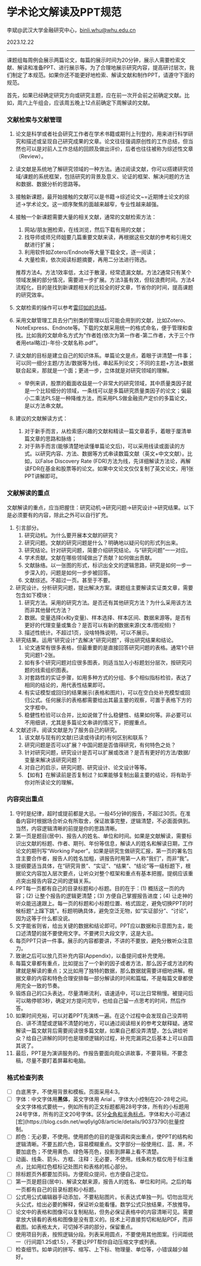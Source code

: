 # 学术论文解读及PPT规范

李斌@武汉大学金融研究中心，binli.whu@whu.edu.cn

2023.12.22

---

​		课题组每周例会展示两篇论文，每篇的展示时间为20分钟，展示人需要检索文献、解读和准备PPT、进行展示等。为了合理地展示研究内容，提高研讨层次，我们制定了本规范。如果你还不能更好地检索、解读文献和制作PPT，请遵守下面的规范。

​		首先，如果已经确定研究方向或研究主题，应在前一次开会前之前确定文献。比如，周六上午组会，应该周五晚上12点前确定下周解读的文献。

### 文献检索与文献管理
1. 论文是科学或者社会研究工作者在学术书籍或期刊上刊登的，用来进行科学研究和描述或呈现自己研究成果的文章。论文往往强调原创性的工作总结，但当然也可以是对前人工作总结的回顾及做出评价，后者也往往被称为综述性文章（Review）。

2. 读文献是系统地了解研究领域的一种方法。通过阅读文献，你可以搭建研究领域/课题的系统框架，包括研究的背景及意义、论证的框架、解决问题的方法和数据、数据分析的思路等。

3. 接触新课题，最开始接触的文献可以是书籍->综述论文~=近期博士论文的综述->学术论文。这一顺序聚焦的面越来越窄，专业性越来越强。

4. 接触一个新课题需要大量的相关文献，通常的文献检索方法：

   1. 网站/朋友圈检索，在线浏览，然后下载有用的文献；
   2. 找导师或师兄师姐要几篇重要文献来读，再根据这些文献的参考和引用文献进行扩展；
   3. 利用软件如Zotero/Endnote等大量下载全文，逐一阅读；
   4. 大量检索，依次阅读标题摘要，再用二分法进行筛选。

   推荐方法4。方法1效率低，太过于散漫，经常遗漏文献。方法2通常只有某个领域发展的部分情况，需要进一步扩展。方法3虽有效，但较浪费时间。方法4流程化，目的是找到新课题相关的比较全的好文章，节省你的时间，提高课题的研究效率。

5. 文献检索的操作可以参考[雷印如的总结](01-1-文献来源及检索技巧.pdf)。

6. 采用文献管理工具去分门别类的管理以后可能会用到的文献，比如Zotero、NoteExpress、Endnote等。下载的文献采用统一的格式命名，便于管理和查找。比如我的文献命名方式为"作者姓(依次为第一作者-第二作者，大于三个作者用etal略过)-年份-文献名称.pdf"。

7. 读文献的目标是建立自己的知识体系。单篇论文是点，着眼于讲清楚一件事；可以同一细分主题/方法/数据等为线，串起系列论文；不同的主题+方法+数据联合起来，那就是一个面；更进一步，立体就是对研究领域的理解。

   - 举例来讲，股票的截面收益是一个非常大的研究领域，其中质量类因子就是一个比较细分的领域，一条线可以是多篇研究质量类因子的论文；偏最小二乘法PLS是一种降维方法，而采用PLS做金融资产定价的多篇论文，是以方法串文献。

8. 建议的文献解读方式：

   1. 对于新手而言，从检索感兴趣的文献和精读一篇文章着手，着眼于厘清单篇文章的思路和脉络；
   2. 对于熟手而言(能够清楚地读懂单篇论文后)，可以采用线读或面读的方式。以研究内容、方法、数据等方式串读数篇文献（英文+中文文献）。比如，以False Discovery Rate (FDR)方法为线，先详细解读方法论，再解读FDR在基金和股票等的论文。如果中文论文仅仅复制了英文论文，用1张PPT讲解即可。


### 文献解读的重点

文献解读的重点，应当把握住：研究动机->研究问题->研究设计->研究结果。以下是必须要有的内容，除此之外可以自行扩充。

1.  引言部分。
    1.  研究动机。为什么要开展本文献的研究？
    2.  研究问题。文献的研究问题是什么？明确地以疑问句的形式列出来。
    3.  研究结论。针对研究问题，简要介绍研究结论。与“研究问题”一一对应。
    4.  学术贡献。文献在哪些领域做出了贡献？如何做出贡献。
    5.  文献脉络。以一张图的形式，标识出全文的逻辑思路，研究是如何一步一步深入的，问题是如何一步步被回答。
    6.  文献综述。不超过一页。甚至于不要。
2.  研究设计。分析研究问题，提出解决方案。课题组主要解读实证类文章，需要包含如下模块：
    1.  研究方法。采用的研究方法。是否还有其他研究方法？为什么采用该方法而非其他替代方法？
    2.  数据。变量选择(x和y变量)、样本选择、样本区间、数据来源等。是否有更好的代理变量或集合？是否可以有新的数据来源(文本/图视频)？
    3.  描述性统计。不超过1页，没啥特殊说明，可以不展示。
3.  研究结果。运用“研究设计”去解决"研究问题"，得出研究结果和结论。
    1.  论文通常有很多表格，但最重要的是直接回答研究问题的表格。通常1个研究问题1-2张。
    2.  如有多个研究问题对应很多图表，则适当加入小标题划分层次，按研究问题的线索组织图表。
    3.  对套路性的实证步骤，如用多种方式的分组、多个相似指标检验，表达了相同的结论的，用代表性结果即可。
    4.  有实证模型或回归的结果展示(表格和图片)，可以在空白处补充模型或回归公式。任何展示的表格都需要给出其最主要的观察，可置于表格下方的文字框中。
    5.  稳健性检验可以合并，比如说做了什么稳健性、结果如何等。非必要可以不用细讲，尤其是多篇论文串讲的情况下，把握重点。
4.  文献述评。阅读文献是为了服务自己的研究。
    1.  该文献与现有的文献(已读或待读的)有何区别和联系？
    2.  研究问题是否可以扩展？中国问题是否值得研究，有何特色之处？
    3.  针对研究问题，研究设计是否可以扩展或改进？是否有更好的方法/数据/变量来解决该研究问题？
    4.  对自己的启示，研究问题、研究设计、论文设计等等。
    5.  【如有】在解读前是否复制过？如果能够复制出最主要的结论，将有助于你对所读论文的理解。

### 内容突出重点

1. 守时是纪律，超时或提前都是大忌。一般45分钟的报告，不超过30页。在准备内容时根据场合听众有所取舍，保证故事完整，逻辑清楚，不必面面俱到。当然，内容逻辑清晰的前提是你的思路清晰。
2. 第一页是题目(居中)、报告人的姓名、单位和时间。如果是文献解读，需要标识出文献的标题、作者、期刊、年份等信息，解读人的姓名和解读日期，工作论文的期刊写“Working Paper”。如果是研究生做研究汇报，第一页的署名包含主要合作者，报告人的姓名加粗，讲报告时用第一人称“我们”，而非“我”。
3. 提纲要适当具体，在“研究背景”、“实证”、“结果”、“结论”等一级标题下，根据论文内容加入层次要点，让听众对整个框架和重点有基本把握。提纲应该重点突出报告内容之间的逻辑关系。
4. PPT每一页都有自己的目录标题和小标题。目的在于：(1) 概括这一页的内容；(2) 让整个报告的逻辑更清楚；(3) 方便自己掌握报告进度；(4) 让走神的听众能迅速跟上。每一页的标题和小标题位置、格式固定，避免切换PPT的时候标题“上蹿下跳”。标题明确具体，避免空泛无物，如“实证部分”、“讨论”，因为这等于什么都没说。
5. 文字能省则省，给出关键的数据和结论即可。PPT应以数据和示意图为主，能口述清楚的就不要使用文字。不要拷贝大段文字，这是大忌。
6. 每页PPT只讲一件事。展示的内容都要讲，不讲的不要放，避免分散听众注意力。
7. 致谢之后可以放几页补充内容(Appendix)，以备提问或补充使用。
8. 每篇文章都有重点，比如提出了一个新的因子或者方法，那么因子或方法的构建就是解读的重点；又比如用了独特的数据，那么数据就需要详细地讲解。根据文章的内容和特色合理安排每一部分解读的时间和篇幅，不是每篇文章都使用完全一致的节奏。
9. 锻炼自己的口头表达，尽量清晰流利，语速适中，可以比日常稍慢。被提问后可以略停顿3秒，确定对方提问完毕，也给自己留一点思考的时间，然后作答。
10. 如果时间充裕，可以对着PPT先演练一遍。在这个过程中会发现自己没弄明白、讲不清楚或逻辑不清楚的地方，可以通过阅读相关的参考文献释疑。通常解读一篇文献背后需要阅读很多篇文献，如果自己都没弄清楚，怎么讲给听众？给自己讲解的同时也是理顺逻辑的过程，补充完漏洞之后基本上可以自圆其说了。
11. 最后，PPT是为演讲服务的。作报告要面向观众讲故事，不要背稿，不要念稿，尽量不要盯着屏幕和电脑。


### 格式检查列表

- [ ] 白底黑字，不使用背景和模板。页面采用4:3。
- [ ] 字体：中文字体用**黑体**，英文字体用 Arial 。字体大小控制在20-28号之间。全文字体格式要统一，例如所有的正文标题都用28号字体，所有的小标题用24号字体，所有的正文20号字体。区分[全角和半角标点](https://blog.csdn.net/stt12345678/article/details/82917380#:~:text=%E5%85%A8%E8%A7%92%E5%8D%A0%E4%B8%A4%E4%B8%AA%E5%AD%97,%E5%8D%A0%E4%B8%A4%E4%B8%AA%E5%AD%97%E8%8A%82.&text=%E5%AF%B9%E4%BA%8E%E5%A4%A7%E5%A4%9A%E6%95%B0%E5%AD%97%E4%BD%93%E6%9D%A5,%E8%BF%99%E4%B8%8D%E6%98%AF%E6%9C%AC%E8%B4%A8%E5%8C%BA%E5%88%AB%E4%BA%86.)。字体和大小可通过[宏](https://blog.csdn.net/wq6ylg08/article/details/90373790)批量控制。
- [ ] 颜色：无必要，不使用。使用颜色的目的是强调和突出重点，使PPT的结构和逻辑清晰。不要五颜六色，容易模糊重点。文字部分一般使用红、蓝、黑，不要加底色；不使用黄色、绿色等亮色，投影到屏幕上看不清楚。
- [ ] 动画、线条、箭头、方框、注释：无必要，不使用。线条和方框仅用于标注重点，比如用红色框标记处图片和表格的核心部分。
- [ ] 除标题页外都要加页码。方便观众提问，也方便自己定位。
- [ ] 第一页是题目(居中)、解读文献来源，报告人的姓名、单位和时间。之后的每一页都有自己的目录标题和小标题。
- [ ] 公式用公式编辑器手动添加，不要粘贴图片。长表达式单独一列。切勿出现光头公式，给出必要的解释，保证听众能看懂。数学公式只放结果，不放推导。
- [ ] 论文中的表格和图像可以复制粘贴，但务必保证表格中的内容清晰可见。需要拿放大镜看的表格和图像是没有意义的。技术上可直接剪切和粘贴PDF，而非截图。如表格太大，可切掉不讲的部分，保留重点。
- [ ] 使用项目列表，按照逻辑分段。列表采用圆点，不要使用其他图案。行间距统一（行间距1.25或1.5），不要让PPT帮你自动压缩文字或列表。
- [ ] 检查细节。如单词的拼写、缩写、上下标、物理量、单位等，小错误越少越好。

